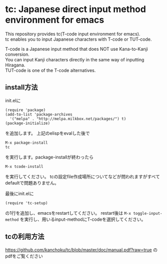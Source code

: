 tc:  Japanese direct input method environment for emacs
========================================================

This repository provides tc(T-code input environment for emacs).  
tc enables you to input Japanese characters with T-code or TUT-code.  

T-code is a Japanese input method that does NOT use Kana-to-Kanji conversion.  
You can input Kanji characters directly in the same way of inputting Hiragana.  
TUT-code is one of the T-code alternatives.

## install方法

init.elに

	(require 'package)
	(add-to-list 'package-archives
	  '("melpa" . "http://melpa.milkbox.net/packages/") t)
	(package-initialize)

を追加します。
上記のelispをevalした後で

	M-x package-install
	tc

を実行します。package-installが終わったら

	M-x tcode-install

を実行してください。
tcの設定file作成場所についてなどが問われますがすべて
defaultで問題ありません。

最後にinit.elに

`(require 'tc-setup)`

の1行を追加し、emacsをrestartしてください。
restart後は
`M-x toggle-input-method`
を実行し、用いるinput-methodにT-codeを選択してください。

## tcの利用方法

https://github.com/kanchoku/tc/blob/master/doc/manual.pdf?raw=true のpdfをご覧ください

